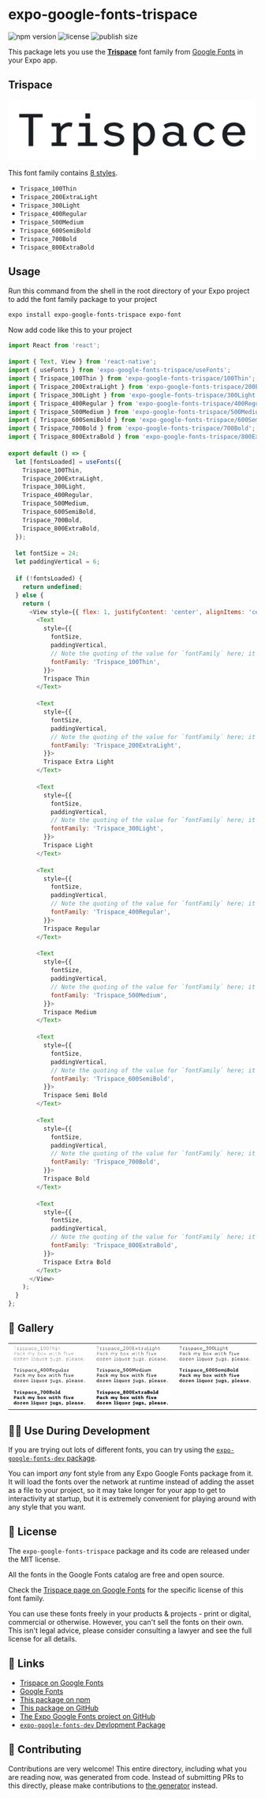 # expo-google-fonts-trispace

![npm version](https://flat.badgen.net/npm/v/expo-google-fonts-trispace)
![license](https://flat.badgen.net/github/license/expo/google-fonts)
![publish size](https://flat.badgen.net/packagephobia/install/expo-google-fonts-trispace)

This package lets you use the [**Trispace**](https://fonts.google.com/specimen/Trispace) font family from [Google Fonts](https://fonts.google.com/) in your Expo app.

## Trispace

![Trispace](./font-family.png)

This font family contains [8 styles](#-gallery).

- `Trispace_100Thin`
- `Trispace_200ExtraLight`
- `Trispace_300Light`
- `Trispace_400Regular`
- `Trispace_500Medium`
- `Trispace_600SemiBold`
- `Trispace_700Bold`
- `Trispace_800ExtraBold`

## Usage

Run this command from the shell in the root directory of your Expo project to add the font family package to your project
```sh
expo install expo-google-fonts-trispace expo-font
```

Now add code like this to your project
```js
import React from 'react';

import { Text, View } from 'react-native';
import { useFonts } from 'expo-google-fonts-trispace/useFonts';
import { Trispace_100Thin } from 'expo-google-fonts-trispace/100Thin';
import { Trispace_200ExtraLight } from 'expo-google-fonts-trispace/200ExtraLight';
import { Trispace_300Light } from 'expo-google-fonts-trispace/300Light';
import { Trispace_400Regular } from 'expo-google-fonts-trispace/400Regular';
import { Trispace_500Medium } from 'expo-google-fonts-trispace/500Medium';
import { Trispace_600SemiBold } from 'expo-google-fonts-trispace/600SemiBold';
import { Trispace_700Bold } from 'expo-google-fonts-trispace/700Bold';
import { Trispace_800ExtraBold } from 'expo-google-fonts-trispace/800ExtraBold';

export default () => {
  let [fontsLoaded] = useFonts({
    Trispace_100Thin,
    Trispace_200ExtraLight,
    Trispace_300Light,
    Trispace_400Regular,
    Trispace_500Medium,
    Trispace_600SemiBold,
    Trispace_700Bold,
    Trispace_800ExtraBold,
  });

  let fontSize = 24;
  let paddingVertical = 6;

  if (!fontsLoaded) {
    return undefined;
  } else {
    return (
      <View style={{ flex: 1, justifyContent: 'center', alignItems: 'center' }}>
        <Text
          style={{
            fontSize,
            paddingVertical,
            // Note the quoting of the value for `fontFamily` here; it expects a string!
            fontFamily: 'Trispace_100Thin',
          }}>
          Trispace Thin
        </Text>

        <Text
          style={{
            fontSize,
            paddingVertical,
            // Note the quoting of the value for `fontFamily` here; it expects a string!
            fontFamily: 'Trispace_200ExtraLight',
          }}>
          Trispace Extra Light
        </Text>

        <Text
          style={{
            fontSize,
            paddingVertical,
            // Note the quoting of the value for `fontFamily` here; it expects a string!
            fontFamily: 'Trispace_300Light',
          }}>
          Trispace Light
        </Text>

        <Text
          style={{
            fontSize,
            paddingVertical,
            // Note the quoting of the value for `fontFamily` here; it expects a string!
            fontFamily: 'Trispace_400Regular',
          }}>
          Trispace Regular
        </Text>

        <Text
          style={{
            fontSize,
            paddingVertical,
            // Note the quoting of the value for `fontFamily` here; it expects a string!
            fontFamily: 'Trispace_500Medium',
          }}>
          Trispace Medium
        </Text>

        <Text
          style={{
            fontSize,
            paddingVertical,
            // Note the quoting of the value for `fontFamily` here; it expects a string!
            fontFamily: 'Trispace_600SemiBold',
          }}>
          Trispace Semi Bold
        </Text>

        <Text
          style={{
            fontSize,
            paddingVertical,
            // Note the quoting of the value for `fontFamily` here; it expects a string!
            fontFamily: 'Trispace_700Bold',
          }}>
          Trispace Bold
        </Text>

        <Text
          style={{
            fontSize,
            paddingVertical,
            // Note the quoting of the value for `fontFamily` here; it expects a string!
            fontFamily: 'Trispace_800ExtraBold',
          }}>
          Trispace Extra Bold
        </Text>
      </View>
    );
  }
};

```

## 🔡 Gallery


||||
|-|-|-|
|![Trispace_100Thin](.//100Thin/Trispace_100Thin.ttf.png)|![Trispace_200ExtraLight](.//200ExtraLight/Trispace_200ExtraLight.ttf.png)|![Trispace_300Light](.//300Light/Trispace_300Light.ttf.png)||
|![Trispace_400Regular](.//400Regular/Trispace_400Regular.ttf.png)|![Trispace_500Medium](.//500Medium/Trispace_500Medium.ttf.png)|![Trispace_600SemiBold](.//600SemiBold/Trispace_600SemiBold.ttf.png)||
|![Trispace_700Bold](.//700Bold/Trispace_700Bold.ttf.png)|![Trispace_800ExtraBold](.//800ExtraBold/Trispace_800ExtraBold.ttf.png)|||


## 👩‍💻 Use During Development

If you are trying out lots of different fonts, you can try using the [`expo-google-fonts-dev` package](https://github.com/freeboub/google-fonts/tree/master/font-packages/dev#readme).

You can import *any* font style from any Expo Google Fonts package from it. It will load the fonts
over the network at runtime instead of adding the asset as a file to your project, so it may take longer
for your app to get to interactivity at startup, but it is extremely convenient
for playing around with any style that you want.

## 📖 License

The `expo-google-fonts-trispace` package and its code are released under the MIT license.

All the fonts in the Google Fonts catalog are free and open source.

Check the [Trispace page on Google Fonts](https://fonts.google.com/specimen/Trispace) for the specific license of this font family.

You can use these fonts freely in your products & projects - print or digital, commercial or otherwise. However, you can't sell the fonts on their own. This isn't legal advice, please consider consulting a lawyer and see the full license for all details.

## 🔗 Links

- [Trispace on Google Fonts](https://fonts.google.com/specimen/Trispace)
- [Google Fonts](https://fonts.google.com/)
- [This package on npm](https://www.npmjs.com/package/expo-google-fonts-trispace)
- [This package on GitHub](https://github.com/freeboub/google-fonts/tree/master/font-packages/trispace)
- [The Expo Google Fonts project on GitHub](https://github.com/freeboub/google-fonts)
- [`expo-google-fonts-dev` Devlopment Package](https://github.com/freeboub/google-fonts/tree/master/font-packages/dev)

## 🤝 Contributing

Contributions are very welcome! This entire directory, including what you are reading now, was generated from code. Instead of submitting PRs to this directly, please make contributions to [the generator](https://github.com/freeboub/google-fonts/tree/master/packages/generator) instead.
